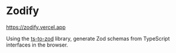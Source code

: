 # Zodify

https://zodify.vercel.app

Using the [ts-to-zod](https://github.com/fabien0102/ts-to-zod) library, generate Zod schemas from TypeScript interfaces in the browser.
